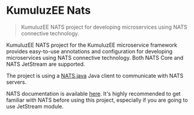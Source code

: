 [//]: # (@formatter:off)
# KumuluzEE Nats

> KumuluzEE NATS project for developing microservices using NATS connective technology.

KumuluzEE NATS project for the KumuluzEE microservice framework provides easy-to-use annotations and configuration for developing microservices using NATS connective technology.
Both NATS Core and NATS JetStream are supported.

The project is using a [NATS.java](https://github.com/nats-io/nats.java) Java client to communicate with NATS servers.

NATS documentation is available [here](https://docs.nats.io/nats-concepts/overview). It's highly recommended to get familiar with NATS before using this project, especially if you are going to use JetStream module.